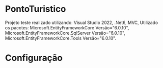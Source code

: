 # PontoTuristico
Projeto teste realizado utilizando:
  Visual Studio 2022,
  .Net6,
  MVC,
Utilizado os pacotes:
  Microsoft.EntityFrameworkCore Versão="6.0.10",
  Microsoft.EntityFrameworkCore.SqlServer Versão="6.0.10",
  Microsoft.EntityFrameworkCore.Tools Versão="6.0.10".
  
 # Configuração
